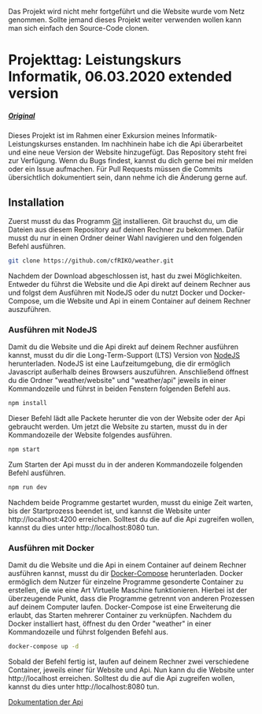 Das Projekt wird nicht mehr fortgeführt und die Website wurde vom Netz genommen. Sollte jemand dieses Projekt weiter verwenden wollen kann man sich einfach den Source-Code clonen.

# Projekttag: Leistungskurs Informatik, 06.03.2020 extended version
##### [Original](https://gitlab.com/paul.heising/schuelertag-ema-2020/)
Dieses Projekt ist im Rahmen einer Exkursion meines Informatik-Leistungskurses enstanden. Im nachhinein habe ich die Api überarbeitet und eine neue Version der Website hinzugefügt. Das Repository steht frei zur Verfügung. Wenn du Bugs findest, kannst du dich gerne bei mir melden oder ein Issue aufmachen. Für Pull Requests müssen die Commits übersichtlich dokumentiert sein, dann nehme ich die Änderung gerne auf.
## Installation
Zuerst musst du das Programm [Git][1] installieren. Git brauchst du, um die Dateien aus diesem Repository auf deinen Rechner zu bekommen. Dafür musst du nur in einen Ordner deiner Wahl navigieren und den folgenden Befehl ausführen.
```bash
git clone https://github.com/cfRIKO/weather.git
```
Nachdem der Download abgeschlossen ist, hast du zwei Möglichkeiten. Entweder du führst die Website und die Api direkt auf deinem Rechner aus und folgst dem Ausführen mit NodeJS oder du nutzt Docker und Docker-Compose, um die Website und Api in einem Container auf deinem Rechner auszuführen.
### Ausführen mit NodeJS
Damit du die Website und die Api direkt auf deinem Rechner ausführen kannst, musst du dir die Long-Term-Support (LTS) Version von [NodeJS][2] herunterladen. NodeJS ist eine Laufzeitumgebung, die dir ermöglich Javascript außerhalb deines Browsers auszuführen. Anschließend öffnest du die Ordner "weather/website" und "weather/api" jeweils in einer Kommandozeile und führst in beiden Fenstern folgenden Befehl aus.
```bash
npm install
```
Dieser Befehl lädt alle Packete herunter die von der Website oder der Api gebraucht werden. Um jetzt die Website zu starten, musst du in der Kommandozeile der Website folgendes ausführen.
```bash
npm start
```
Zum Starten der Api musst du in der anderen Kommandozeile folgenden Befehl ausführen.
```bash
npm run dev
```
Nachdem beide Programme gestartet wurden, musst du einige Zeit warten, bis der Startprozess beendet ist, und kannst die Website unter http://localhost:4200 erreichen. Solltest du die auf die Api zugreifen wollen, kannst du dies unter http://localhost:8080 tun.

### Ausführen mit Docker
Damit du die Website und die Api in einem Container auf deinem Rechner ausführen kannst, musst du dir [Docker-Compose][3] herunterladen. Docker ermöglich dem Nutzer für einzelne Programme gesonderte Container zu erstellen, die wie eine Art Virtuelle Maschine funktionieren. Hierbei ist der überzeugende Punkt, dass die Programme getrennt von anderen Prozessen auf deinem Computer laufen. Docker-Compose ist eine Erweiterung die erlaubt, das Starten mehrerer Container zu verknüpfen. Nachdem du Docker installiert hast, öffnest du den Order "weather" in einer Kommandozeile und führst folgenden Befehl aus.
```bash
docker-compose up -d
```
Sobald der Befehl fertig ist, laufen auf deinem Rechner zwei verschiedene Container, jeweils einer für Website und Api. Nun kann du die Website unter http://localhost erreichen. Solltest du die auf die Api zugreifen wollen, kannst du dies unter http://localhost:8080 tun.

[Dokumentation der Api][4]

[1]: https://git-scm.com/downloads
[2]: https://nodejs.org/en/download/
[3]: https://docs.docker.com/compose/install/
[4]: https://github.com/cfRIKO/weather/wiki/Api-Dokumentation
